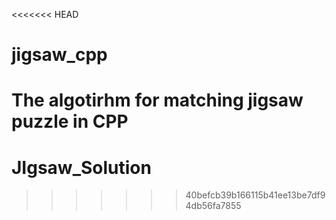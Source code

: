 <<<<<<< HEAD
# jigsaw_cpp
The algotirhm for matching jigsaw puzzle in CPP
=======
# JIgsaw_Solution
>>>>>>> 40befcb39b166115b41ee13be7df94db56fa7855
